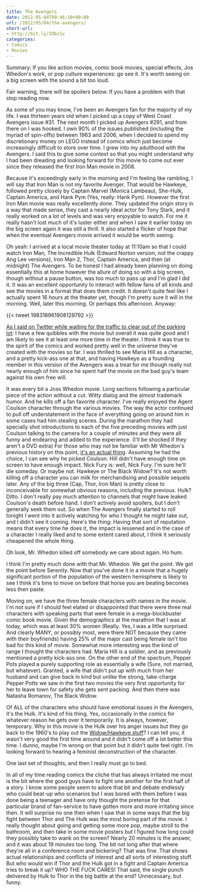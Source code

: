 ```yaml
---
title: The Avengers
date: 2012-05-04T09:46:10+00:00
url: /2012/05/04/the-avengers/
short-url:
- http://bit.ly/IObz1v
categories:
- Comics
- Movies
---
```

Summary: If you like action movies, comic book movies, special effects, Jos Whedon's work, or pop culture experiences: go see it. It's worth seeing on a big screen with the sound a bit too loud.

Fair warning, there will be spoilers below. If you have a problem with that stop reading now.

As some of you may know, I've been an Avengers fan for the majority of my life. I was thirteen years old when I picked up a copy of West Coast Avengers issue #31. The next month I picked up Avengers #291, and from there on I was hooked. I own 90% of the issues published (including the myriad of spin-offs) between 1963 and 2006, when I decided to spend my discretionary money on LEGO instead of comics which just become increasingly difficult to store over time. I grew into my adulthood with the Avengers. I said this to give some context so that you might understand why I had been dreading and looking forward for this movie to come out ever since they released the first Iron Man movie in 2008.

Because it's exceedingly early in the morning and I'm feeling like rambling, I will say that Iron Man is not my favorite Avenger. That would be Hawkeye, followed pretty closely by Captain Marvel (Monica Lambeau), She-Hulk, Captain America, and Hank Pym (Yes, really: Hank Pym). However the first Iron Man movie was really excellently done. They updated the origin story in a way that made sense, they cast a nearly ideal actor for Tony Stark, and it really worked on a lot of levels and was very enjoyable to watch. For me it really hasn't lost much of it's luster either and when I saw it earlier today on the big screen again it was still a thrill. It also started a flicker of hope that when the eventual Avengers movie arrived it would be worth seeing.

Oh yeah: I arrived at a local movie theater today at 11:10am so that I could watch Iron Man, The Incredible Hulk (Edward Norton version, not the crappy Ang Lee versions), Iron Man 2, Thor, Captain America, and then (at midnight) The Avengers. To be honest I had already been planning on doing essentially this at home however the allure of doing so with a big screen, though without a pause button, was too much to pass up and I'm glad I did it. It was an excellent opportunity to interact with fellow fans of all kinds and see the movies in a format that does them credit. It doesn't quite feel like I actually spent 16 hours at the theater yet, though I'm pretty sure it will in the morning. Well, later this morning. Or perhaps this afternoon. Anyway:

{{< tweet 198318961908129792 >}}

[As I said on Twitter while waiting for the traffic to clear out of the parking lot](http://www.twitter.com/Cavorter/status/198318961908129792): I have a few quibbles with the movie but overall it was quite good and I am likely to see it at least one more time in the theater. I think it was true to the spirit of the comics and worked pretty well in the universe they've created with the movies so far. I was thrilled to see Maria Hill as a character, and a pretty kick-ass one at that, and having Hawkeye as a founding member in this version of the Avengers was a treat for me though really not nearly enough of him since he spent half the movie on the bad guy's team against his own free will.

It was every bit a Joss Whedon movie. Long sections following a particular piece of the action without a cut. Witty dialog and the almost trademark humor. And he kills off a fan favorite character. I've really enjoyed the Agent Coulson character through the various movies. The way the actor continued to pull off understatement in the face of everything going on around him in some cases had him stealing scenes. During the marathon they had specially shot introductions to each of the five preceding movies with just Coulson talking to the camera for a couple of minutes and they were all funny and endearing and added to the experience. (I'll be shocked if they aren't a DVD extra) For those who may not be familiar with Mr Whedon's previous history on this point, [it's an actual thing](http://io9.com/5905802/why-does-joss-whedon-always-kill-the-characters-we-love). Assuming he had the choice, I can see why he picked Coulson. Hill didn't have enough time on screen to have enough impact. Nick Fury is: well, Nick Fury. I'm sure he'll die someday. Or maybe not. Hawkeye or The Black Widow? It's not worth killing off a character you can milk for merchandising and possible sequels later. Any of the big three (Cap, Thor, Iron Man) is pretty close to inconceivable for somewhat obvious reasons, including the previous. Hulk? Ditto. I don't really pay much attention to channels that might have leaked Coulson's death before hand. I don't actively avoid spoilers, but I don't generally seek them out. So when The Avengers finally started to roll tonight I went into it actively watching for who I thought he might take out, and I didn't see it coming. Here's the thing: Having that sort of reputation means that every time he does it, the impact is lessened and in the case of a character I really liked and to some extent cared about, I think it seriously cheapened the whole thing.

Oh look, Mr. Whedon killed off somebody we care about again. Ho hum.

I think I'm pretty much done with that Mr. Whedon. We get the point. We got the point before Serenity. Now that you've done it in a movie that a hugely significant portion of the population of the western hemisphere is likely to see I think it's time to move on before that horse you are beating becomes less then paste.

Moving on, we have the three female characters with names in the movie. I'm not sure if I should feel elated or disappointed that there were three real characters with speaking parts that were female in a mega-blockbuster comic book movie. Given the demographics at the marathon that I was at today, which was at least 30% women (Really. Yes, I was a little surprised. And clearly MANY, or possibly most, were there NOT because they came with their boyfriends) having 25% of the major cast being female isn't too bad for this kind of movie. Somewhat more interesting was the kind of range I thought the characters had. Maria Hill is a soldier, and as previously mentioned a pretty kick-ass one. On the other end of the spectrum, Pepper Pots played a purely supporting role as essentially a wife (Sure, not married, but whatever). Granted, a wife that didn't put up with much from her husband and can give back in kind but unlike the strong, take-charge Pepper Potts we saw in the first two movies the very first opportunity for her to leave town for safety she gets sent packing. And then there was Natasha Romanov, The Black Widow.

Of ALL of the characters who should have emotional issues in the Avengers, it's the Hulk. It's kind of his thing. Yes, occasionally in the comics for whatever reason he gets over it temporarily. It is always, however, temporary. Why in this movie is the Hulk over his anger issues but they go back to the 1960's to play out the [Widow/Hawkeye stuff](http://marvel.com/universe/Black_Widow_(Natasha_Romanova)#ENEMY_OF_THE_WEST)? I can tell you, it wasn't very good the first time around and it didn't come off a lot better this time. I dunno, maybe I'm wrong on that point but it didn't quite feel right. I'm looking forward to hearing a feminist deconstruction of the character.

One last set of thoughts, and then I really must go to bed.

In all of my time reading comics the cliche that has always irritated me most is the bit where the good guys have to fight one another for the first half of a story. I know some people seem to adore that bit and debate endlessly who could beat-up who scenarios but I was bored with them before I was done being a teenager and have only thought the pretense for that particular brand of fan-service to have gotten more and more irritating since then. It will surprise no one then when I saw that in some ways that the big fight between Thor and The Hulk was the most boring part of the movie. I really thought about going and getting some more pop, maybe stroll to the bathroom, and then take in some movie posters but I figured how long could they possibly take to wank on the screen? Nearly 20 minutes is the answer, and it was about 19 minutes too long. The bit not long after that where they're all in a conference room and bickering? That was fine. That shows actual relationships and conflicts of interest and all sorts of interesting stuff. But who would win if Thor and the Hulk got in a fight and Captain America tries to break it up? WHO THE FUCK CARES! That said, the single punch delivered by Hulk to Thor in the big battle at the end? Unnecessary, but funny.

